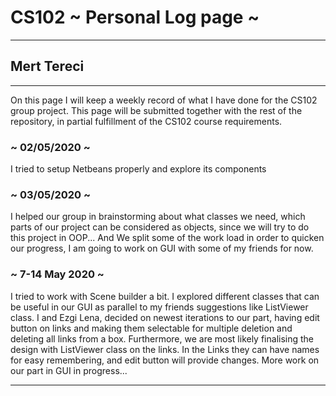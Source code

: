 # CS102 ~ Personal Log page ~
****
## Mert Tereci 
****

On this page I will keep a weekly record of what I have done for the CS102 group project. This page will be submitted together with the rest of the repository, in partial fulfillment of the CS102 course requirements.

### ~ 02/05/2020 ~
I tried to setup Netbeans properly and explore its components

### ~ 03/05/2020 ~
I helped our group in brainstorming about what classes we need, which parts of our project can be considered as objects, since we will try to do this project in OOP... And We split some  of the work load in order to quicken our progress, I am going to work on GUI with some of my friends for now.

### ~ 7-14 May 2020 ~
I tried to work with Scene builder a bit. I explored different classes that can be useful in our GUI as parallel to my friends suggestions like ListViewer class. I and Ezgi Lena, decided on newest iterations to our part, having edit button on links and making them selectable for multiple deletion and deleting all links from a box. Furthermore, we are most likely finalising the design with ListViewer class on the links. In the Links they can have names for easy remembering, and edit button will provide changes. More work on our part in GUI in progress...


****
